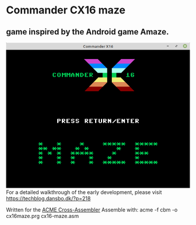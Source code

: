 <h1>Commander CX16 maze</h1>
<h2>game inspired by the Android game Amaze.</h2>
<img src="cx16-maze.png"/>
For a detailed walkthrough of the early development, please visit <a href="https://techblog.dansbo.dk/?p=218">https://techblog.dansbo.dk/?p=218</a>

Written for the <a href="https://sourceforge.net/projects/acme-crossass/">ACME Cross-Assembler</a>
Assemble with: acme -f cbm -o cx16maze.prg cx16-maze.asm
